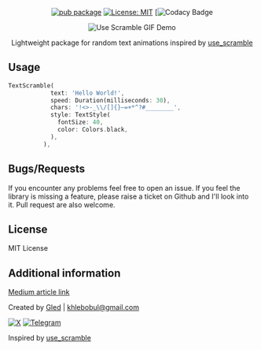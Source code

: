 <div align="center">

[![pub package](https://img.shields.io/pub/v/gen_art_bg.svg)]() [![License: MIT](https://img.shields.io/badge/License-MIT-yellow.svg)](https://opensource.org/licenses/MIT) [![Codacy Badge]()


![Use Scramble GIF Demo](https://github.com/khlebobul/gen_art_bg/raw/main/screenshots/demo.gif)

Lightweight package for random text animations inspired by [use_scramble](https://www.use-scramble.dev)

</div>

## Usage

```dart
TextScramble(
            text: 'Hello World!',
            speed: Duration(milliseconds: 30),
            chars: '!<>-_\\/[]{}—=+*^?#________',
            style: TextStyle(
              fontSize: 40,
              color: Colors.black,
            ),
          ),
```

## Bugs/Requests

If you encounter any problems feel free to open an issue. If you feel the library is missing a feature, please raise a ticket on Github and I'll look into it. Pull request are also welcome.

## License

MIT License

## Additional information

[Medium article link]()

Created by [Gled](https://khlebobul.github.io/) | khlebobul@gmail.com

[![X](https://img.shields.io/badge/X-000?style=for-the-badge&logo=x)](https://x.com/khlebobul) [![Telegram](https://img.shields.io/badge/Telegram-000?style=for-the-badge&logo=telegram&logoColor=2CA5E0)](https://t.me/khlebobul)

Inspired by [use_scramble](https://www.use-scramble.dev)
